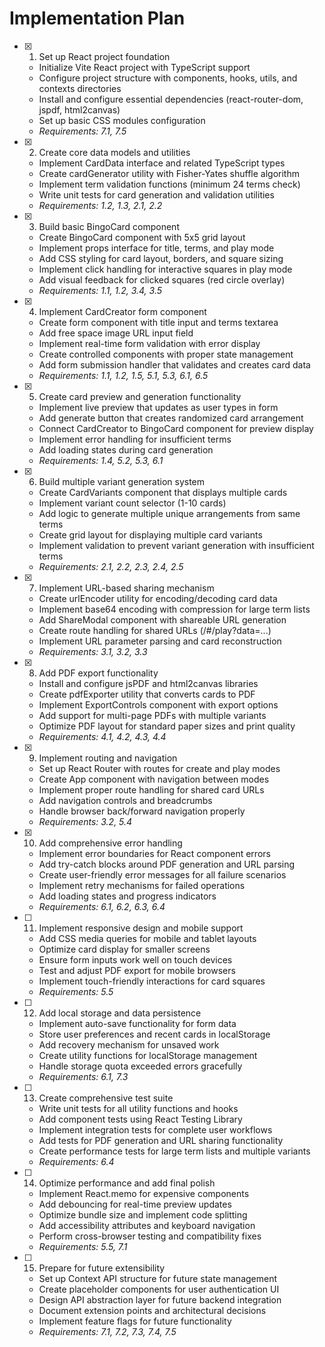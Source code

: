# Implementation Plan

- [x] 1. Set up React project foundation
  - Initialize Vite React project with TypeScript support
  - Configure project structure with components, hooks, utils, and contexts directories
  - Install and configure essential dependencies (react-router-dom, jspdf, html2canvas)
  - Set up basic CSS modules configuration
  - _Requirements: 7.1, 7.5_

- [x] 2. Create core data models and utilities
  - Implement CardData interface and related TypeScript types
  - Create cardGenerator utility with Fisher-Yates shuffle algorithm
  - Implement term validation functions (minimum 24 terms check)
  - Write unit tests for card generation and validation utilities
  - _Requirements: 1.2, 1.3, 2.1, 2.2_

- [x] 3. Build basic BingoCard component
  - Create BingoCard component with 5x5 grid layout
  - Implement props interface for title, terms, and play mode
  - Add CSS styling for card layout, borders, and square sizing
  - Implement click handling for interactive squares in play mode
  - Add visual feedback for clicked squares (red circle overlay)
  - _Requirements: 1.1, 1.2, 3.4, 3.5_

- [x] 4. Implement CardCreator form component
  - Create form component with title input and terms textarea
  - Add free space image URL input field
  - Implement real-time form validation with error display
  - Create controlled components with proper state management
  - Add form submission handler that validates and creates card data
  - _Requirements: 1.1, 1.2, 1.5, 5.1, 5.3, 6.1, 6.5_

- [x] 5. Create card preview and generation functionality
  - Implement live preview that updates as user types in form
  - Add generate button that creates randomized card arrangement
  - Connect CardCreator to BingoCard component for preview display
  - Implement error handling for insufficient terms
  - Add loading states during card generation
  - _Requirements: 1.4, 5.2, 5.3, 6.1_

- [x] 6. Build multiple variant generation system
  - Create CardVariants component that displays multiple cards
  - Implement variant count selector (1-10 cards)
  - Add logic to generate multiple unique arrangements from same terms
  - Create grid layout for displaying multiple card variants
  - Implement validation to prevent variant generation with insufficient terms
  - _Requirements: 2.1, 2.2, 2.3, 2.4, 2.5_

- [x] 7. Implement URL-based sharing mechanism
  - Create urlEncoder utility for encoding/decoding card data
  - Implement base64 encoding with compression for large term lists
  - Add ShareModal component with shareable URL generation
  - Create route handling for shared URLs (/#/play?data=...)
  - Implement URL parameter parsing and card reconstruction
  - _Requirements: 3.1, 3.2, 3.3_

- [x] 8. Add PDF export functionality
  - Install and configure jsPDF and html2canvas libraries
  - Create pdfExporter utility that converts cards to PDF
  - Implement ExportControls component with export options
  - Add support for multi-page PDFs with multiple variants
  - Optimize PDF layout for standard paper sizes and print quality
  - _Requirements: 4.1, 4.2, 4.3, 4.4_

- [x] 9. Implement routing and navigation
  - Set up React Router with routes for create and play modes
  - Create App component with navigation between modes
  - Implement proper route handling for shared card URLs
  - Add navigation controls and breadcrumbs
  - Handle browser back/forward navigation properly
  - _Requirements: 3.2, 5.4_

- [x] 10. Add comprehensive error handling
  - Implement error boundaries for React component errors
  - Add try-catch blocks around PDF generation and URL parsing
  - Create user-friendly error messages for all failure scenarios
  - Implement retry mechanisms for failed operations
  - Add loading states and progress indicators
  - _Requirements: 6.1, 6.2, 6.3, 6.4_

- [ ] 11. Implement responsive design and mobile support
  - Add CSS media queries for mobile and tablet layouts
  - Optimize card display for smaller screens
  - Ensure form inputs work well on touch devices
  - Test and adjust PDF export for mobile browsers
  - Implement touch-friendly interactions for card squares
  - _Requirements: 5.5_

- [ ] 12. Add local storage and data persistence
  - Implement auto-save functionality for form data
  - Store user preferences and recent cards in localStorage
  - Add recovery mechanism for unsaved work
  - Create utility functions for localStorage management
  - Handle storage quota exceeded errors gracefully
  - _Requirements: 6.1, 7.3_

- [ ] 13. Create comprehensive test suite
  - Write unit tests for all utility functions and hooks
  - Add component tests using React Testing Library
  - Implement integration tests for complete user workflows
  - Add tests for PDF generation and URL sharing functionality
  - Create performance tests for large term lists and multiple variants
  - _Requirements: 6.4_

- [ ] 14. Optimize performance and add final polish
  - Implement React.memo for expensive components
  - Add debouncing for real-time preview updates
  - Optimize bundle size and implement code splitting
  - Add accessibility attributes and keyboard navigation
  - Perform cross-browser testing and compatibility fixes
  - _Requirements: 5.5, 7.1_

- [ ] 15. Prepare for future extensibility
  - Set up Context API structure for future state management
  - Create placeholder components for user authentication UI
  - Design API abstraction layer for future backend integration
  - Document extension points and architectural decisions
  - Implement feature flags for future functionality
  - _Requirements: 7.1, 7.2, 7.3, 7.4, 7.5_